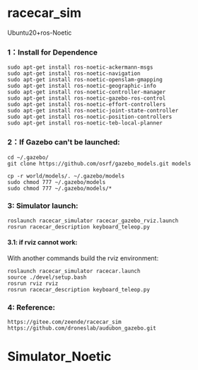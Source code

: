 # racecar_sim
Ubuntu20+ros-Noetic  

### 1：Install for Dependence

```shell
sudo apt-get install ros-noetic-ackermann-msgs
sudo apt-get install ros-noetic-navigation
sudo apt-get install ros-noetic-openslam-gmapping
sudo apt-get install ros-noetic-geographic-info
sudo apt-get install ros-noetic-controller-manager
sudo apt-get install ros-noetic-gazebo-ros-control
sudo apt-get install ros-noetic-effort-controllers
sudo apt-get install ros-noetic-joint-state-controller 
sudo apt-get install ros-noetic-position-controllers  
sudo apt-get install ros-noetic-teb-local-planner
```

### 2：If Gazebo can't be launched:

```shell
cd ~/.gazebo/
git clone https://github.com/osrf/gazebo_models.git models

cp -r world/models/. ~/.gazebo/models
sudo chmod 777 ~/.gazebo/models
sudo chmod 777 ~/.gazebo/models/*
```
### 3: Simulator launch:

```shell
roslaunch racecar_simulator racecar_gazebo_rviz.launch
rosrun racecar_description keyboard_teleop.py
```
#### 3.1: if rviz cannot work:
With another commands build the rviz environment:
```shell
roslaunch racecar_simulator racecar.launch
source ./devel/setup.bash
rosrun rviz rviz
rosrun racecar_description keyboard_teleop.py
```
### 4: Reference:
	https://gitee.com/zeende/racecar_sim
	https://github.com/droneslab/audubon_gazebo.git

# Simulator_Noetic
